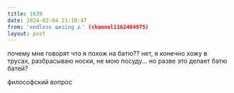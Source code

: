 ```yaml
---
title: 1639
date: 2024-02-04 21:10:47
from: 'endless шизing ⍼' (channel1162404975)
layout: post
---
```


почему мне говорят что я похож на батю?? нет, я конечно хожу в трусах, разбрасываю носки, не мою посуду... но разве это делает батю батей?

философский вопрос
